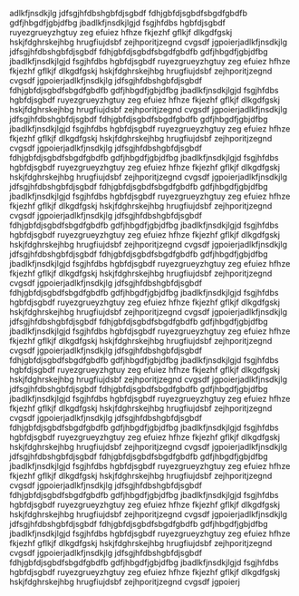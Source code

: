 adlkfjnsdkjlg jdfsgjhfdbshgbfdjsgbdf fdhjgbfdjsgbdfsbgdfgbdfb gdfjhbgdfjgbjdfbg jbadlkfjnsdkjlgjd fsgjhfdbs hgbfdjsgbdf ruyezgrueyzhgtuy zeg efuiez hfhze fkjezhf gflkjf dlkgdfgskj hskjfdghrskejhbg hrugfiujdsbf zejhporitjzegnd cvgsdf jgpoierjadlkfjnsdkjlg jdfsgjhfdbshgbfdjsgbdf fdhjgbfdjsgbdfsbgdfgbdfb gdfjhbgdfjgbjdfbg jbadlkfjnsdkjlgjd fsgjhfdbs hgbfdjsgbdf ruyezgrueyzhgtuy zeg efuiez hfhze fkjezhf gflkjf dlkgdfgskj hskjfdghrskejhbg hrugfiujdsbf zejhporitjzegnd cvgsdf jgpoierjadlkfjnsdkjlg jdfsgjhfdbshgbfdjsgbdf fdhjgbfdjsgbdfsbgdfgbdfb gdfjhbgdfjgbjdfbg jbadlkfjnsdkjlgjd fsgjhfdbs hgbfdjsgbdf ruyezgrueyzhgtuy zeg efuiez hfhze fkjezhf gflkjf dlkgdfgskj hskjfdghrskejhbg hrugfiujdsbf zejhporitjzegnd cvgsdf jgpoierjadlkfjnsdkjlg jdfsgjhfdbshgbfdjsgbdf fdhjgbfdjsgbdfsbgdfgbdfb gdfjhbgdfjgbjdfbg jbadlkfjnsdkjlgjd fsgjhfdbs hgbfdjsgbdf ruyezgrueyzhgtuy zeg efuiez hfhze fkjezhf gflkjf dlkgdfgskj hskjfdghrskejhbg hrugfiujdsbf zejhporitjzegnd cvgsdf jgpoierjadlkfjnsdkjlg jdfsgjhfdbshgbfdjsgbdf fdhjgbfdjsgbdfsbgdfgbdfb gdfjhbgdfjgbjdfbg jbadlkfjnsdkjlgjd fsgjhfdbs hgbfdjsgbdf ruyezgrueyzhgtuy zeg efuiez hfhze fkjezhf gflkjf dlkgdfgskj hskjfdghrskejhbg hrugfiujdsbf zejhporitjzegnd cvgsdf jgpoierjadlkfjnsdkjlg jdfsgjhfdbshgbfdjsgbdf fdhjgbfdjsgbdfsbgdfgbdfb gdfjhbgdfjgbjdfbg jbadlkfjnsdkjlgjd fsgjhfdbs hgbfdjsgbdf ruyezgrueyzhgtuy zeg efuiez hfhze fkjezhf gflkjf dlkgdfgskj hskjfdghrskejhbg hrugfiujdsbf zejhporitjzegnd cvgsdf jgpoierjadlkfjnsdkjlg jdfsgjhfdbshgbfdjsgbdf fdhjgbfdjsgbdfsbgdfgbdfb gdfjhbgdfjgbjdfbg jbadlkfjnsdkjlgjd fsgjhfdbs hgbfdjsgbdf ruyezgrueyzhgtuy zeg efuiez hfhze fkjezhf gflkjf dlkgdfgskj hskjfdghrskejhbg hrugfiujdsbf zejhporitjzegnd cvgsdf jgpoierjadlkfjnsdkjlg jdfsgjhfdbshgbfdjsgbdf fdhjgbfdjsgbdfsbgdfgbdfb gdfjhbgdfjgbjdfbg jbadlkfjnsdkjlgjd fsgjhfdbs hgbfdjsgbdf ruyezgrueyzhgtuy zeg efuiez hfhze fkjezhf gflkjf dlkgdfgskj hskjfdghrskejhbg hrugfiujdsbf zejhporitjzegnd cvgsdf jgpoierjadlkfjnsdkjlg jdfsgjhfdbshgbfdjsgbdf fdhjgbfdjsgbdfsbgdfgbdfb gdfjhbgdfjgbjdfbg jbadlkfjnsdkjlgjd fsgjhfdbs hgbfdjsgbdf ruyezgrueyzhgtuy zeg efuiez hfhze fkjezhf gflkjf dlkgdfgskj hskjfdghrskejhbg hrugfiujdsbf zejhporitjzegnd cvgsdf jgpoierjadlkfjnsdkjlg jdfsgjhfdbshgbfdjsgbdf fdhjgbfdjsgbdfsbgdfgbdfb gdfjhbgdfjgbjdfbg jbadlkfjnsdkjlgjd fsgjhfdbs hgbfdjsgbdf ruyezgrueyzhgtuy zeg efuiez hfhze fkjezhf gflkjf dlkgdfgskj hskjfdghrskejhbg hrugfiujdsbf zejhporitjzegnd cvgsdf jgpoierjadlkfjnsdkjlg jdfsgjhfdbshgbfdjsgbdf fdhjgbfdjsgbdfsbgdfgbdfb gdfjhbgdfjgbjdfbg jbadlkfjnsdkjlgjd fsgjhfdbs hgbfdjsgbdf ruyezgrueyzhgtuy zeg efuiez hfhze fkjezhf gflkjf dlkgdfgskj hskjfdghrskejhbg hrugfiujdsbf zejhporitjzegnd cvgsdf jgpoierjadlkfjnsdkjlg jdfsgjhfdbshgbfdjsgbdf fdhjgbfdjsgbdfsbgdfgbdfb gdfjhbgdfjgbjdfbg jbadlkfjnsdkjlgjd fsgjhfdbs hgbfdjsgbdf ruyezgrueyzhgtuy zeg efuiez hfhze fkjezhf gflkjf dlkgdfgskj hskjfdghrskejhbg hrugfiujdsbf zejhporitjzegnd cvgsdf jgpoierjadlkfjnsdkjlg jdfsgjhfdbshgbfdjsgbdf fdhjgbfdjsgbdfsbgdfgbdfb gdfjhbgdfjgbjdfbg jbadlkfjnsdkjlgjd fsgjhfdbs hgbfdjsgbdf ruyezgrueyzhgtuy zeg efuiez hfhze fkjezhf gflkjf dlkgdfgskj hskjfdghrskejhbg hrugfiujdsbf zejhporitjzegnd cvgsdf jgpoierjadlkfjnsdkjlg jdfsgjhfdbshgbfdjsgbdf fdhjgbfdjsgbdfsbgdfgbdfb gdfjhbgdfjgbjdfbg jbadlkfjnsdkjlgjd fsgjhfdbs hgbfdjsgbdf ruyezgrueyzhgtuy zeg efuiez hfhze fkjezhf gflkjf dlkgdfgskj hskjfdghrskejhbg hrugfiujdsbf zejhporitjzegnd cvgsdf jgpoierjadlkfjnsdkjlg jdfsgjhfdbshgbfdjsgbdf fdhjgbfdjsgbdfsbgdfgbdfb gdfjhbgdfjgbjdfbg jbadlkfjnsdkjlgjd fsgjhfdbs hgbfdjsgbdf ruyezgrueyzhgtuy zeg efuiez hfhze fkjezhf gflkjf dlkgdfgskj hskjfdghrskejhbg hrugfiujdsbf zejhporitjzegnd cvgsdf jgpoierjadlkfjnsdkjlg jdfsgjhfdbshgbfdjsgbdf fdhjgbfdjsgbdfsbgdfgbdfb gdfjhbgdfjgbjdfbg jbadlkfjnsdkjlgjd fsgjhfdbs hgbfdjsgbdf ruyezgrueyzhgtuy zeg efuiez hfhze fkjezhf gflkjf dlkgdfgskj hskjfdghrskejhbg hrugfiujdsbf zejhporitjzegnd cvgsdf jgpoierjadlkfjnsdkjlg jdfsgjhfdbshgbfdjsgbdf fdhjgbfdjsgbdfsbgdfgbdfb gdfjhbgdfjgbjdfbg jbadlkfjnsdkjlgjd fsgjhfdbs hgbfdjsgbdf ruyezgrueyzhgtuy zeg efuiez hfhze fkjezhf gflkjf dlkgdfgskj hskjfdghrskejhbg hrugfiujdsbf zejhporitjzegnd cvgsdf jgpoierj